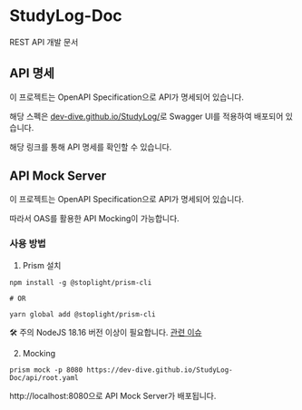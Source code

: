 # StudyLog-Doc

REST API 개발 문서

## API 명세

이 프로젝트는 OpenAPI Specification으로 API가 명세되어 있습니다.

해당 스펙은 [dev-dive.github.io/StudyLog/](https://dev-dive.github.io/StudyLog-Doc/)로 Swagger UI를 적용하여 배포되어 있습니다.

해당 링크를 통해 API 명세를 확인할 수 있습니다.


## API Mock Server

이 프로젝트는 OpenAPI Specification으로 API가 명세되어 있습니다. 

따라서 OAS를 활용한 API Mocking이 가능합니다.

### 사용 방법

1. Prism 설치

```shell
npm install -g @stoplight/prism-cli

# OR

yarn global add @stoplight/prism-cli
```

🛠️ 주의 NodeJS 18.16 버전 이상이 필요합니다. [관련 이슈](https://github.com/stoplightio/prism/issues/2305)

2. Mocking

```shell
prism mock -p 8080 https://dev-dive.github.io/StudyLog-Doc/api/root.yaml
```

http://localhost:8080으로 API Mock Server가 배포됩니다.
